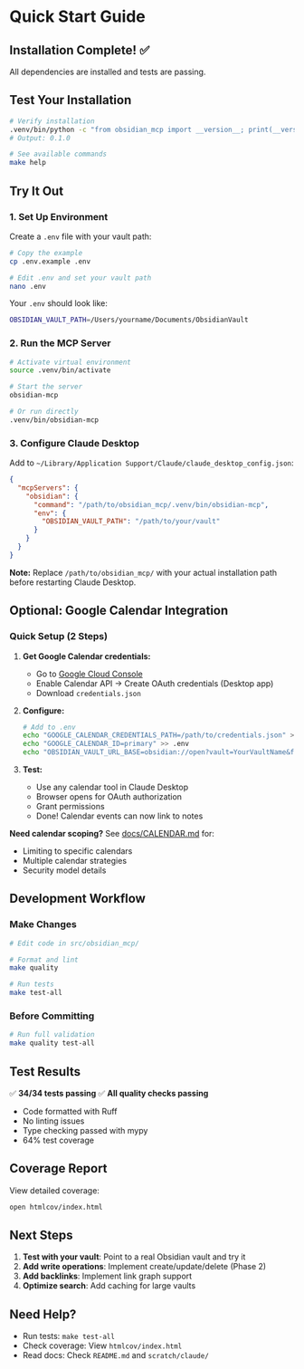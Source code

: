 # Quick Start Guide

## Installation Complete! ✅

All dependencies are installed and tests are passing.

## Test Your Installation

```bash
# Verify installation
.venv/bin/python -c "from obsidian_mcp import __version__; print(__version__)"
# Output: 0.1.0

# See available commands
make help
```

## Try It Out

### 1. Set Up Environment

Create a `.env` file with your vault path:

```bash
# Copy the example
cp .env.example .env

# Edit .env and set your vault path
nano .env
```

Your `.env` should look like:
```bash
OBSIDIAN_VAULT_PATH=/Users/yourname/Documents/ObsidianVault
```

### 2. Run the MCP Server

```bash
# Activate virtual environment
source .venv/bin/activate

# Start the server
obsidian-mcp

# Or run directly
.venv/bin/obsidian-mcp
```

### 3. Configure Claude Desktop

Add to `~/Library/Application Support/Claude/claude_desktop_config.json`:

```json
{
  "mcpServers": {
    "obsidian": {
      "command": "/path/to/obsidian_mcp/.venv/bin/obsidian-mcp",
      "env": {
        "OBSIDIAN_VAULT_PATH": "/path/to/your/vault"
      }
    }
  }
}
```

**Note:** Replace `/path/to/obsidian_mcp/` with your actual installation path before restarting Claude Desktop.

## Optional: Google Calendar Integration

### Quick Setup (2 Steps)

1. **Get Google Calendar credentials:**
   - Go to [Google Cloud Console](https://console.cloud.google.com/)
   - Enable Calendar API → Create OAuth credentials (Desktop app)
   - Download `credentials.json`

2. **Configure:**
   ```bash
   # Add to .env
   echo "GOOGLE_CALENDAR_CREDENTIALS_PATH=/path/to/credentials.json" >> .env
   echo "GOOGLE_CALENDAR_ID=primary" >> .env
   echo "OBSIDIAN_VAULT_URL_BASE=obsidian://open?vault=YourVaultName&file=" >> .env
   ```

3. **Test:**
   - Use any calendar tool in Claude Desktop
   - Browser opens for OAuth authorization
   - Grant permissions
   - Done! Calendar events can now link to notes

**Need calendar scoping?** See [docs/CALENDAR.md](docs/CALENDAR.md#understanding-calendar-scoping) for:
- Limiting to specific calendars
- Multiple calendar strategies
- Security model details

## Development Workflow

### Make Changes

```bash
# Edit code in src/obsidian_mcp/

# Format and lint
make quality

# Run tests
make test-all
```

### Before Committing

```bash
# Run full validation
make quality test-all
```

## Test Results

✅ **34/34 tests passing**
✅ **All quality checks passing**
- Code formatted with Ruff
- No linting issues
- Type checking passed with mypy
- 64% test coverage

## Coverage Report

View detailed coverage:
```bash
open htmlcov/index.html
```

## Next Steps

1. **Test with your vault**: Point to a real Obsidian vault and try it
2. **Add write operations**: Implement create/update/delete (Phase 2)
3. **Add backlinks**: Implement link graph support
4. **Optimize search**: Add caching for large vaults

## Need Help?

- Run tests: `make test-all`
- Check coverage: View `htmlcov/index.html`
- Read docs: Check `README.md` and `scratch/claude/`

